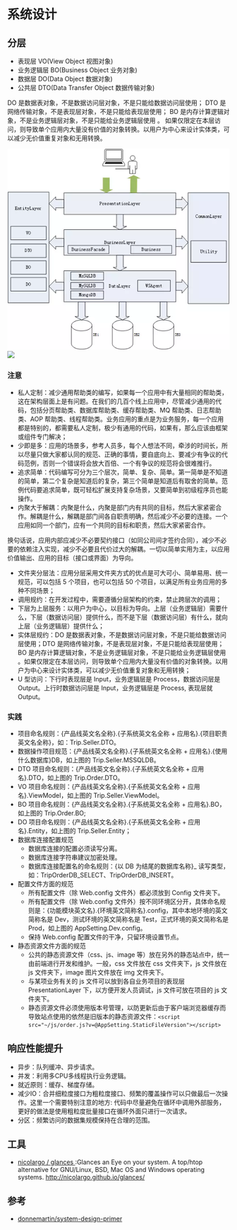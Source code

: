 # 系统设计

## 分层

* 表现层 VO(View Object 视图对象)
* 业务逻辑层 BO(Business Object 业务对象)
* 数据层 DO(Data Object 数据对象)
* 公共层 DTO(Data Transfer Object 数据传输对象)

DO 是数据表对象，不是数据访问层对象，不是只能给数据访问层使用；
DTO 是网络传输对象，不是表现层对象，不是只能给表现层使用；
BO 是内存计算逻辑对象，不是业务逻辑层对象，不是只能给业务逻辑层使用 。
如果仅限定在本层访问，则导致单个应用内大量没有价值的对象转换。以用户为中心来设计实体类，可以减少无价值重复对象和无用转换。

![](../../_static/layer_archetect.png)
![](../../_static/layer_info.png)

### 注意

* 私人定制：减少通用帮助类的编写，如果每一个应用中有大量相同的帮助类，这在架构层面上是有问题。在我们的几百个线上应用中，尽管减少通用的代码，包括分页帮助类、数据库帮助类、缓存帮助类、MQ 帮助类、日志帮助类、AOP 帮助类、线程帮助类。业务应用的重点是为业务服务，每一个应用都是特别的，都需要私人定制，极少有通用的代码，如果有，那么应该由框架或组件专门解决；
* 少即是多：应用的场景多，参考人员多，每个人想法不同，牵涉的时间长，所以尽量只做大家都认同的规范、正确的事情，要自底向上、要减少有争议的代码范例，否则一个错误将会放大百倍、一个有争议的规范将会很难推行。
* 追求简单：代码编写可分为三个层次，简单、复杂、简单。第一简单是不知道的简单，第二个复杂是知道后的复杂，第三个简单是知道后有取舍的简单。范例代码要追求简单，既可轻松扩展支持复杂场景，又要简单到初级程序员也能操作。
* 内聚大于解耦：内聚是什么，内聚是部门内有共同的目标，然后大家紧密合作。解耦是什么，解耦是部门间各自职责明确，然后减少不必要的连接。一个应用如同一个部门，应有一个共同的目标和职责，然后大家紧密合作。

换句话说，应用内部应减少不必要契约接口（如同公司间才签约合同），减少不必要的依赖注入实现，减少不必要且代价过大的解耦。一切以简单实用为主，以应用价值输出、应用的目标（接口或界面）为导向。


* 文件夹分层法：应用分层采用文件夹方式的优点是可大可小、简单易用、统一规范，可以包括 5 个项目，也可以包括 50 个项目，以满足所有业务应用的多种不同场景；
* 调用规约：在开发过程中，需要遵循分层架构的约束，禁止跨层次的调用；
* 下层为上层服务：以用户为中心，以目标为导向。上层（业务逻辑层）需要什么，下层（数据访问层）提供什么，而不是下层（数据访问层）有什么，就向上层（业务逻辑层）提供什么；
* 实体层规约：DO 是数据表对象，不是数据访问层对象，不是只能给数据访问层使用；DTO 是网络传输对象，不是表现层对象，不是只能给表现层使用；BO 是内存计算逻辑对象，不是业务逻辑层对象，不是只能给业务逻辑层使用 。如果仅限定在本层访问，则导致单个应用内大量没有价值的对象转换。以用户为中心来设计实体类，可以减少无价值重复对象和无用转换；
* U 型访问：下行时表现层是 Input，业务逻辑层是 Process，数据访问层是 Output。上行时数据访问层是 Input，业务逻辑层是 Process,  表现层就 Output。

### 实践

* 项目命名规则：{产品线英文名全称}.{子系统英文名全称 + 应用名}.{项目职责英文名全称}，如：Trip.Seller.DTO。
* 数据操作项目规范：{产品线英文名全称}.{子系统英文名全称 + 应用名}.{使用什么数据库}DB，如上图的 Trip.Seller.MSSQLDB。
* DTO 项目命名规则：{产品线英文名全称}.{子系统英文名全称 + 应用名}.DTO，如上图的 Trip.Order.DTO。
* VO 项目命名规则：{产品线英文名全称}.{子系统英文名全称 + 应用名}.ViewModel，如上图的 Trip.Seller.ViewModel。
* BO 项目命名规则：{产品线英文名全称}.{子系统英文名全称 + 应用名}.BO，如上图的 Trip.Order.BO;
* DO 项目命名规则：{产品线英文名全称}.{子系统英文名全称 + 应用名}.Entity，如上图的 Trip.Seller.Entity；
* 数据库连接配置规范
    - 数据库连接的配置必须读写分离。
    - 数据库连接字符串建议加密处理。
    - 数据库连接配置名的命名规则：{以 DB 为结尾的数据库名称}_ 读写类型，如：TripOrderDB_SELECT、TripOrderDB_INSERT。
* 配置文件方面的规范
    - 所有配置文件（除 Web.config 文件外）都必须放到 Config 文件夹下。
    - 所有配置文件（除 Web.config 文件外）按不同环境区分开，具体命名规则是：{功能模块英文名}.{环境英文简称名}.config，其中本地环境的英文简称名是 Dev，测试环境的英文简称名是 Test，正式环境的英文简称名是 Prod，如上图的 AppSetting.Dev.config。
    - 保持 Web.config 配置文件的干净，只留环境设置节点。
* 静态资源文件方面的规范
    - 公共的静态资源文件（css、js、image 等）放在另外的静态站点中，统一由前端进行开发和维护。一般，css 文件放在 css 文件夹下，js 文件放在 js 文件夹下，image 图片文件放在 img 文件夹下。
    - 与某项业务有关的 js 文件可以放到各自业务项目的表现层 PresentationLayer 下，以方便开发人员调试，js 文件可放在项目的 js 文件夹下。
    - 静态资源文件必须使用版本号管理，以防更新后由于客户端浏览器缓存而导致站点使用的依然是旧版本的静态资源文件：`<script src="~/js/order.js?v=@AppSetting.StaticFileVersion"></script>`

## 响应性能提升

* 异步：队列缓冲、异步请求。
* 并发：利用多CPU多线程执行业务逻辑。
* 就近原则：缓存、梯度存储。
* 减少IO：合并细粒度接口为粗粒度接口、频繁的覆盖操作可以只做最后一次操作。这里一个需要特别注意的地方: 代码中尽量避免在循环中调用外部服务，更好的做法是使用粗粒度批量接口在循环外面只进行一次请求。
* 分区：频繁访问的数据集规模保持在合理的范围。

## 工具

* [ nicolargo / glances ](https://github.com/nicolargo/glances):Glances an Eye on your system. A top/htop alternative for GNU/Linux, BSD, Mac OS and Windows operating systems. http://nicolargo.github.io/glances/

## 参考

* [donnemartin/system-design-primer](https://github.com/donnemartin/system-design-primer)
